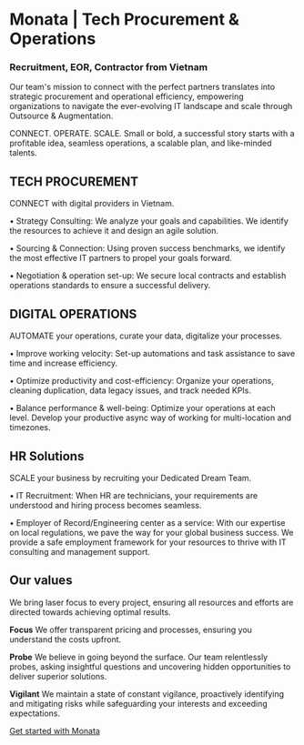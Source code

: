 # Monata | Tech Procurement & Operations
### Recruitment, EOR, Contractor from Vietnam

Our team's mission to connect with the perfect partners translates into strategic procurement and operational efficiency, empowering organizations to navigate the ever-evolving IT landscape and scale through Outsource & Augmentation.

CONNECT. OPERATE. SCALE.
Small or bold, a successful story starts with a profitable idea, seamless operations, a scalable plan, and like-minded talents.

## TECH PROCUREMENT
CONNECT with digital providers in Vietnam.

• Strategy Consulting: We analyze your goals and capabilities. We identify the resources to achieve it and design an agile solution.

• Sourcing & Connection: Using proven success benchmarks, we identify the most effective IT partners to propel your goals forward.

• Negotiation & operation set-up: We secure local contracts and establish operations standards to ensure a successful delivery.

##  DIGITAL OPERATIONS
AUTOMATE your operations, curate your data, digitalize your processes.

• Improve working velocity: Set-up automations and task assistance to save time and increase efficiency.

• Optimize productivity and cost-efficiency: Organize your operations, cleaning duplication, data legacy issues, and track needed KPIs.

• Balance performance & well-being: Optimize your operations at each level. Develop your productive async way of working for multi-location and timezones.

## HR Solutions
SCALE your business by recruiting your Dedicated Dream Team.

• IT Recruitment: When HR are technicians, your requirements are understood and hiring process becomes seamless.

• Employer of Record/Engineering center as a service: With our expertise on local regulations, we pave the way for your global business success. We provide a safe employment framework for your resources to thrive with IT consulting and management support.

## Our values
We bring laser focus to every project, ensuring all resources and efforts are directed towards achieving optimal results.

**Focus**
We offer transparent pricing and processes, ensuring you understand the costs upfront.

**Probe**
We believe in going beyond the surface. Our team relentlessly probes, asking insightful questions and uncovering hidden opportunities to deliver superior solutions.

**Vigilant**
We maintain a state of constant vigilance, proactively identifying and mitigating risks while safeguarding your interests and exceeding expectations.


[Get started with Monata](https://monata.io)
